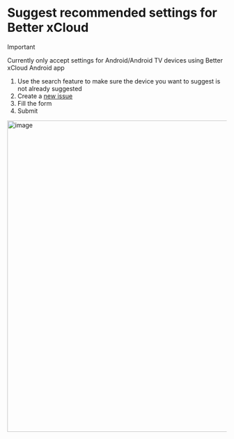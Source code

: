 # Suggest recommended settings for Better xCloud

> [!IMPORTANT]
> Currently only accept settings for Android/Android TV devices using Better xCloud Android app

1. Use the search feature to make sure the device you want to suggest is not already suggested
2. Create a [new issue](https://github.com/redphx/better-xcloud-devices/issues/new/choose)
3. Fill the form
4. Submit

<img width="716" alt="image" src="https://github.com/user-attachments/assets/ac123da8-086c-42a3-a6c0-e10cae0cac3b">
